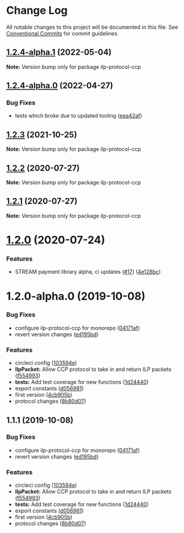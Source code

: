 # Change Log

All notable changes to this project will be documented in this file.
See [Conventional Commits](https://conventionalcommits.org) for commit guidelines.

## [1.2.4-alpha.1](https://github.com/interledgerjs/interledgerjs/compare/ilp-protocol-ccp@1.2.4-alpha.0...ilp-protocol-ccp@1.2.4-alpha.1) (2022-05-04)

**Note:** Version bump only for package ilp-protocol-ccp





## [1.2.4-alpha.0](https://github.com/interledgerjs/interledgerjs/compare/ilp-protocol-ccp@1.2.3...ilp-protocol-ccp@1.2.4-alpha.0) (2022-04-27)


### Bug Fixes

* tests which broke due to updated tooling ([eea42af](https://github.com/interledgerjs/interledgerjs/commit/eea42af4530c00cbd0736a962aed92251ac136cd))





## [1.2.3](https://github.com/interledgerjs/interledgerjs/compare/ilp-protocol-ccp@1.2.2...ilp-protocol-ccp@1.2.3) (2021-10-25)

**Note:** Version bump only for package ilp-protocol-ccp

## [1.2.2](https://github.com/interledgerjs/interledgerjs/compare/ilp-protocol-ccp@1.2.1...ilp-protocol-ccp@1.2.2) (2020-07-27)

**Note:** Version bump only for package ilp-protocol-ccp

## [1.2.1](https://github.com/interledgerjs/interledgerjs/compare/ilp-protocol-ccp@1.2.0...ilp-protocol-ccp@1.2.1) (2020-07-27)

**Note:** Version bump only for package ilp-protocol-ccp

# [1.2.0](https://github.com/interledgerjs/interledgerjs/compare/ilp-protocol-ccp@1.2.0-alpha.0...ilp-protocol-ccp@1.2.0) (2020-07-24)

### Features

- STREAM payment library alpha, ci updates ([#17](https://github.com/interledgerjs/interledgerjs/issues/17)) ([4e128bc](https://github.com/interledgerjs/interledgerjs/commit/4e128bcee372144c1324a73e8b51223a0b133f2e))

# 1.2.0-alpha.0 (2019-10-08)

### Bug Fixes

- configure ilp-protocol-ccp for monorepo ([04171af](https://github.com/interledgerjs/interledgerjs/commit/04171af))
- revert version changes ([ed195bd](https://github.com/interledgerjs/interledgerjs/commit/ed195bd))

### Features

- circleci config ([103594e](https://github.com/interledgerjs/interledgerjs/commit/103594e))
- **IlpPacket:** Allow CCP protocol to take in and return ILP packets ([f554993](https://github.com/interledgerjs/interledgerjs/commit/f554993))
- **tests:** Add test coverage for new functions ([1d24440](https://github.com/interledgerjs/interledgerjs/commit/1d24440))
- export constants ([d056981](https://github.com/interledgerjs/interledgerjs/commit/d056981))
- first version ([4cb905b](https://github.com/interledgerjs/interledgerjs/commit/4cb905b))
- protocol changes ([8b80d07](https://github.com/interledgerjs/interledgerjs/commit/8b80d07))

## 1.1.1 (2019-10-08)

### Bug Fixes

- configure ilp-protocol-ccp for monorepo ([04171af](https://github.com/interledgerjs/interledgerjs/commit/04171af))
- revert version changes ([ed195bd](https://github.com/interledgerjs/interledgerjs/commit/ed195bd))

### Features

- circleci config ([103594e](https://github.com/interledgerjs/interledgerjs/commit/103594e))
- **IlpPacket:** Allow CCP protocol to take in and return ILP packets ([f554993](https://github.com/interledgerjs/interledgerjs/commit/f554993))
- **tests:** Add test coverage for new functions ([1d24440](https://github.com/interledgerjs/interledgerjs/commit/1d24440))
- export constants ([d056981](https://github.com/interledgerjs/interledgerjs/commit/d056981))
- first version ([4cb905b](https://github.com/interledgerjs/interledgerjs/commit/4cb905b))
- protocol changes ([8b80d07](https://github.com/interledgerjs/interledgerjs/commit/8b80d07))
